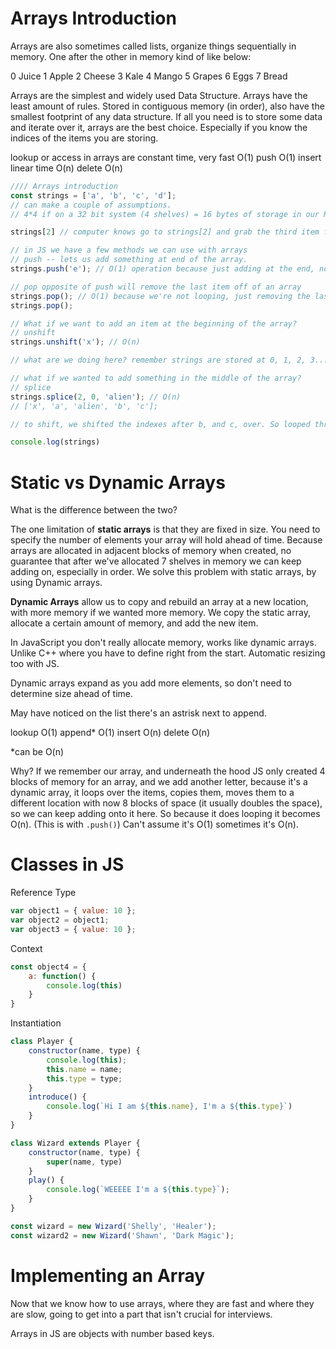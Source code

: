 # Arrays Introduction

Arrays are also sometimes called lists, organize things sequentially in memory. One after the other in memory kind of like below:

0 Juice 
1 Apple 
2 Cheese
3 Kale 
4 Mango
5 Grapes
6 Eggs 
7 Bread

Arrays are the simplest and widely used Data Structure. Arrays have the least amount of rules. Stored in contiguous memory (in order), also have the smallest footprint of any data structure. If all you need is to store some data and iterate over it, arrays are the best choice. Especially if you know the indices of the items you are storing. 

lookup or access in arrays are constant time, very fast O(1)
push O(1)
insert linear time O(n)
delete O(n)

```js
//// Arrays introduction 
const strings = ['a', 'b', 'c', 'd'];
// can make a couple of assumptions. 
// 4*4 if on a 32 bit system (4 shelves) = 16 bytes of storage in our RAM. Computer now knows where to find these items

strings[2] // computer knows go to strings[2] and grab the third item from where the array is stored on your memory. 

// in JS we have a few methods we can use with arrays 
// push -- lets us add something at end of the array. 
strings.push('e'); // O(1) operation because just adding at the end, not looping through anything. 

// pop opposite of push will remove the last item off of an array 
strings.pop(); // O(1) because we're not looping, just removing the last item and computer knows where its stored
strings.pop();

// What if we want to add an item at the beginning of the array? 
// unshift 
strings.unshift('x'); // O(n) 

// what are we doing here? remember strings are stored at 0, 1, 2, 3... etc for the array. When we add x with unshift, all of a sudden adding x into the array, but we now have to shift the numbers one spot, because the indexes are still in order. 0 is now x, then 1, 2, 3, 4. Just by doing this, iterated and looped through everything, and reassigned the indexes. So it's O(n). Depending on the size of the array that's how long it will take with looping. 

// what if we wanted to add something in the middle of the array? 
// splice 
strings.splice(2, 0, 'alien'); // O(n)
// ['x', 'a', 'alien', 'b', 'c'];

// to shift, we shifted the indexes after b, and c, over. So looped through after that. So it's O(n/2) because we did half of the array. But our rule of removing constants and simplifying, it becomes O(n)

console.log(strings)
```

# Static vs Dynamic Arrays 

What is the difference between the two?

The one limitation of **static arrays** is that they are fixed in size. You need to specify the number of elements your array will hold ahead of time. Because arrays are allocated in adjacent blocks of memory when created, no guarantee that after we've allocated 7 shelves in memory we can keep adding on, especially in order. We solve this problem with static arrays, by using Dynamic arrays.

**Dynamic Arrays** allow us to copy and rebuild an array at a new location, with more memory if we wanted more memory. We copy the static array, allocate a certain amount of memory, and add the new item. 

In JavaScript you don't really allocate memory, works like dynamic arrays. Unlike C++ where you have to define right from the start. Automatic resizing too with JS. 

Dynamic arrays expand as you add more elements, so don't need to determine size ahead of time. 

May have noticed on the list there's an astrisk next to append. 

lookup O(1)
append* O(1)
insert O(n)
delete O(n)

*can be O(n)

Why? If we remember our array, and underneath the hood JS only created 4 blocks of memory for an array, and we add another letter, because it's a dynamic array, it loops over the items, copies them, moves them to a different location with now 8 blocks of space (it usually doubles the space), so we can keep adding onto it here. So because it does looping it becomes O(n). (This is with `.push()`) Can't assume it's O(1) sometimes it's O(n).

# Classes in JS 

Reference Type 

```js
var object1 = { value: 10 };
var object2 = object1;
var object3 = { value: 10 };
```

Context 

```js
const object4 = {
    a: function() {
        console.log(this)
    }
}
```
Instantiation

```js
class Player {
    constructor(name, type) {
        console.log(this);
        this.name = name;
        this.type = type;
    }
    introduce() {
        console.log(`Hi I am ${this.name}, I'm a ${this.type}`)
    }
}

class Wizard extends Player {
    constructor(name, type) {
        super(name, type)
    }
    play() {
        console.log(`WEEEEE I'm a ${this.type}`);
    }
}

const wizard = new Wizard('Shelly', 'Healer');
const wizard2 = new Wizard('Shawn', 'Dark Magic');
```

# Implementing an Array 

Now that we know how to use arrays, where they are fast and where they are slow, going to get into a part that isn't crucial for interviews. 

Arrays in JS are objects with number based keys.